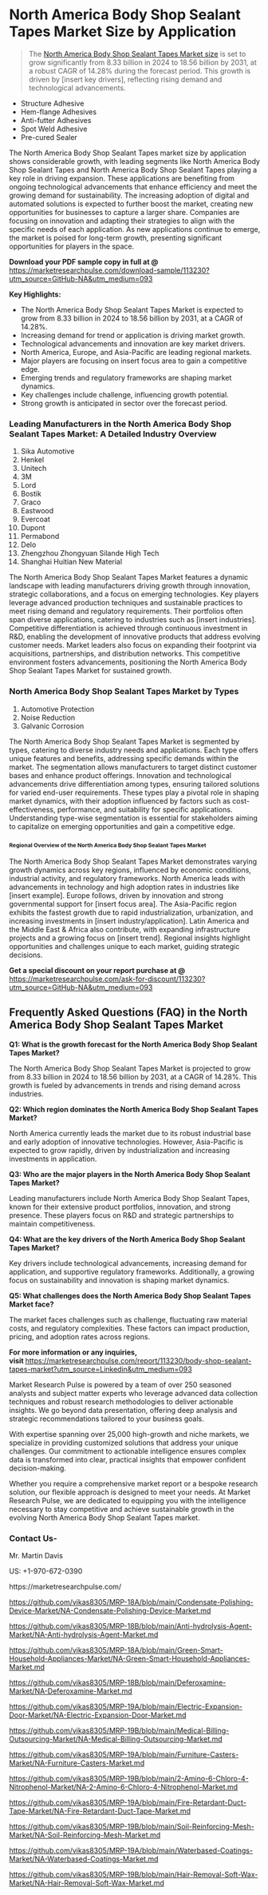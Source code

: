 <h1>North America Body Shop Sealant Tapes Market&nbsp;Size by Application</h1><blockquote><p>The <a href="https://marketresearchpulse.com/download-sample/113230?utm_source=GitHub-NA&amp;utm_medium=093">North America Body Shop Sealant Tapes Market size</a> is set to grow significantly from 8.33 billion in 2024 to 18.56 billion by 2031, at a robust CAGR of 14.28% during the forecast period. This growth is driven by [insert key drivers], reflecting rising demand and technological advancements.</p></blockquote><ul><li>Structure Adhesive<li> Hem-flange Adhesives<li> Anti-futter Adhesives<li> Spot Weld Adhesive<li> Pre-cured Sealer</li></ul><p>The North America Body Shop Sealant Tapes market size by application shows considerable growth, with leading segments like North America Body Shop Sealant Tapes and North America Body Shop Sealant Tapes playing a key role in driving expansion. These applications are benefiting from ongoing technological advancements that enhance efficiency and meet the growing demand for sustainability. The increasing adoption of digital and automated solutions is expected to further boost the market, creating new opportunities for businesses to capture a larger share. Companies are focusing on innovation and adapting their strategies to align with the specific needs of each application. As new applications continue to emerge, the market is poised for long-term growth, presenting significant opportunities for players in the space.</p><p><strong>Download your PDF sample copy in full at @ </strong><a href="https://marketresearchpulse.com/download-sample/113230?utm_source=GitHub-NA&amp;utm_medium=093">https://marketresearchpulse.com/download-sample/113230?utm_source=GitHub-NA&amp;utm_medium=093</a></p><p><strong>Key Highlights: </strong></p><ul><li>The North America Body Shop Sealant Tapes Market is expected to grow from 8.33 billion in 2024 to 18.56 billion by 2031, at a CAGR of 14.28%.</li><li>Increasing demand for trend or application is driving market growth.</li><li>Technological advancements and innovation are key market drivers.</li><li>North America, Europe, and Asia-Pacific are leading regional markets.</li><li>Major players are focusing on insert focus area to gain a competitive edge.</li><li>Emerging trends and regulatory frameworks are shaping market dynamics.</li><li>Key challenges include challenge, influencing growth potential.</li><li>Strong growth is anticipated in sector over the forecast period.</li></ul><h3>Leading Manufacturers in the North America Body Shop Sealant Tapes Market: A Detailed Industry Overview</h3><ol><li>Sika Automotive</li><li>Henkel</li><li>Unitech</li><li>3M</li><li>Lord</li><li>Bostik</li><li>Graco</li><li>Eastwood</li><li>Evercoat</li><li>Dupont</li><li>Permabond</li><li>Delo</li><li>Zhengzhou Zhongyuan Silande High Tech</li><li>Shanghai Huitian New Material</li></ol><div class="flex max-w-full flex-col flex-grow"><div class="min-h-8 text-message flex w-full flex-col items-end gap-2 whitespace-normal break-words [.text-message+&amp;]:mt-5" dir="auto" data-message-author-role="assistant" data-message-id="fd8432e4-4910-450d-b182-61b7bfb0a01f" data-message-model-slug="gpt-4o"><div class="flex w-full flex-col gap-1 empty:hidden first:pt-[3px]"><div class="markdown prose w-full break-words dark:prose-invert light"><p>The North America Body Shop Sealant Tapes Market features a dynamic landscape with leading manufacturers driving growth through innovation, strategic collaborations, and a focus on emerging technologies. Key players leverage advanced production techniques and sustainable practices to meet rising demand and regulatory requirements. Their portfolios often span diverse applications, catering to industries such as [insert industries]. Competitive differentiation is achieved through continuous investment in R&amp;D, enabling the development of innovative products that address evolving customer needs. Market leaders also focus on expanding their footprint via acquisitions, partnerships, and distribution networks. This competitive environment fosters advancements, positioning the North America Body Shop Sealant Tapes Market for sustained growth.</p></div></div></div></div><h3>North America Body Shop Sealant Tapes Market by Types</h3><ol><li>Automotive Protection<li> Noise Reduction<li> Galvanic Corrosion</li></ol><div class="flex max-w-full flex-col flex-grow"><div class="min-h-8 text-message flex w-full flex-col items-end gap-2 whitespace-normal break-words [.text-message+&amp;]:mt-5" dir="auto" data-message-author-role="assistant" data-message-id="084470be-0bb7-4664-bddf-5156b4f41249" data-message-model-slug="gpt-4o-mini"><div class="flex w-full flex-col gap-1 empty:hidden first:pt-[3px]"><div class="markdown prose w-full break-words dark:prose-invert light"><p>The North America Body Shop Sealant Tapes Market is segmented by types, catering to diverse industry needs and applications. Each type offers unique features and benefits, addressing specific demands within the market. The segmentation allows manufacturers to target distinct customer bases and enhance product offerings. Innovation and technological advancements drive differentiation among types, ensuring tailored solutions for varied end-user requirements. These types play a pivotal role in shaping market dynamics, with their adoption influenced by factors such as cost-effectiveness, performance, and suitability for specific applications. Understanding type-wise segmentation is essential for stakeholders aiming to capitalize on emerging opportunities and gain a competitive edge.</p></div></div></div></div><h3><span style="font-size: 11px;">Regional Overview of the North America Body Shop Sealant Tapes Market</span></h3><div class="flex max-w-full flex-col flex-grow"><div class="min-h-8 text-message flex w-full flex-col items-end gap-2 whitespace-normal break-words [.text-message+&amp;]:mt-5" dir="auto" data-message-author-role="assistant" data-message-id="e9038762-ce64-4e30-91c9-9bd413514231" data-message-model-slug="gpt-4o-mini"><div class="flex w-full flex-col gap-1 empty:hidden first:pt-[3px]"><div class="markdown prose w-full break-words dark:prose-invert light"><p>The North America Body Shop Sealant Tapes Market demonstrates varying growth dynamics across key regions, influenced by economic conditions, industrial activity, and regulatory frameworks. North America leads with advancements in technology and high adoption rates in industries like [insert example]. Europe follows, driven by innovation and strong governmental support for [insert focus area]. The Asia-Pacific region exhibits the fastest growth due to rapid industrialization, urbanization, and increasing investments in [insert industry/application]. Latin America and the Middle East &amp; Africa also contribute, with expanding infrastructure projects and a growing focus on [insert trend]. Regional insights highlight opportunities and challenges unique to each market, guiding strategic decisions.</p></div></div></div></div><p><strong>Get a special discount on your report purchase at @ </strong><a href="https://marketresearchpulse.com/ask-for-discount/113230?utm_source=GitHub-NA&amp;utm_medium=093">https://marketresearchpulse.com/ask-for-discount/113230?utm_source=GitHub-NA&amp;utm_medium=093</a></p><h2>Frequently Asked Questions (FAQ) in the North America Body Shop Sealant Tapes Market</h2><p><strong>Q1: What is the growth forecast for the North America Body Shop Sealant Tapes Market?</strong></p><p>The North America Body Shop Sealant Tapes Market is projected to grow from 8.33 billion in 2024 to 18.56 billion by 2031, at a CAGR of 14.28%. This growth is fueled by advancements in trends and rising demand across industries.</p><p><strong>Q2: Which region dominates the North America Body Shop Sealant Tapes Market?</strong></p><p>North America currently leads the market due to its robust industrial base and early adoption of innovative technologies. However, Asia-Pacific is expected to grow rapidly, driven by industrialization and increasing investments in application.</p><p><strong>Q3: Who are the major players in the North America Body Shop Sealant Tapes Market?</strong></p><p>Leading manufacturers include North America Body Shop Sealant Tapes, known for their extensive product portfolios, innovation, and strong presence. These players focus on R&amp;D and strategic partnerships to maintain competitiveness.</p><p><strong>Q4: What are the key drivers of the North America Body Shop Sealant Tapes Market?</strong></p><p>Key drivers include technological advancements, increasing demand for application, and supportive regulatory frameworks. Additionally, a growing focus on sustainability and innovation is shaping market dynamics.</p><p><strong>Q5: What challenges does the North America Body Shop Sealant Tapes Market face?</strong></p><p>The market faces challenges such as challenge, fluctuating raw material costs, and regulatory complexities. These factors can impact production, pricing, and adoption rates across regions.</p><p><strong>For more information or any inquiries, visit&nbsp;</strong><a href="https://marketresearchpulse.com/report/113230/body-shop-sealant-tapes-market?utm_source=Linkedin&utm_medium=093">https://marketresearchpulse.com/report/113230/body-shop-sealant-tapes-market?utm_source=Linkedin&utm_medium=093</a></p><p>Market Research Pulse is powered by a team of over 250 seasoned analysts and subject matter experts who leverage advanced data collection techniques and robust research methodologies to deliver actionable insights. We go beyond data presentation, offering deep analysis and strategic recommendations tailored to your business goals.</p><p>With expertise spanning over 25,000 high-growth and niche markets, we specialize in providing customized solutions that address your unique challenges. Our commitment to actionable intelligence ensures complex data is transformed into clear, practical insights that empower confident decision-making.</p><p>Whether you require a comprehensive market report or a bespoke research solution, our flexible approach is designed to meet your needs. At Market Research Pulse, we are dedicated to equipping you with the intelligence necessary to stay competitive and achieve sustainable growth in the evolving North America Body Shop Sealant Tapes market.</p><h3><strong>Contact Us-</strong></h3><p>Mr. Martin Davis</p><p>US: +1-970-672-0390</p><p>https://marketresearchpulse.com/</p><p><a href="https://github.com/vikas8305/MRP-18A/blob/main/Condensate-Polishing-Device-Market/NA-Condensate-Polishing-Device-Market.md">https://github.com/vikas8305/MRP-18A/blob/main/Condensate-Polishing-Device-Market/NA-Condensate-Polishing-Device-Market.md</a></p><p><a href="https://github.com/vikas8305/MRP-18B/blob/main/Anti-hydrolysis-Agent-Market/NA-Anti-hydrolysis-Agent-Market.md">https://github.com/vikas8305/MRP-18B/blob/main/Anti-hydrolysis-Agent-Market/NA-Anti-hydrolysis-Agent-Market.md</a></p><p><a href="https://github.com/vikas8305/MRP-18A/blob/main/Green-Smart-Household-Appliances-Market/NA-Green-Smart-Household-Appliances-Market.md">https://github.com/vikas8305/MRP-18A/blob/main/Green-Smart-Household-Appliances-Market/NA-Green-Smart-Household-Appliances-Market.md</a></p><p><a href="https://github.com/vikas8305/MRP-18B/blob/main/Deferoxamine-Market/NA-Deferoxamine-Market.md">https://github.com/vikas8305/MRP-18B/blob/main/Deferoxamine-Market/NA-Deferoxamine-Market.md</a></p><p><a href="https://github.com/vikas8305/MRP-19A/blob/main/Electric-Expansion-Door-Market/NA-Electric-Expansion-Door-Market.md">https://github.com/vikas8305/MRP-19A/blob/main/Electric-Expansion-Door-Market/NA-Electric-Expansion-Door-Market.md</a></p><p><a href="https://github.com/vikas8305/MRP-19B/blob/main/Medical-Billing-Outsourcing-Market/NA-Medical-Billing-Outsourcing-Market.md">https://github.com/vikas8305/MRP-19B/blob/main/Medical-Billing-Outsourcing-Market/NA-Medical-Billing-Outsourcing-Market.md</a></p><p><a href="https://github.com/vikas8305/MRP-19A/blob/main/Furniture-Casters-Market/NA-Furniture-Casters-Market.md">https://github.com/vikas8305/MRP-19A/blob/main/Furniture-Casters-Market/NA-Furniture-Casters-Market.md</a></p><p><a href="https://github.com/vikas8305/MRP-19B/blob/main/2-Amino-6-Chloro-4-Nitrophenol-Market/NA-2-Amino-6-Chloro-4-Nitrophenol-Market.md">https://github.com/vikas8305/MRP-19B/blob/main/2-Amino-6-Chloro-4-Nitrophenol-Market/NA-2-Amino-6-Chloro-4-Nitrophenol-Market.md</a></p><p><a href="https://github.com/vikas8305/MRP-19A/blob/main/Fire-Retardant-Duct-Tape-Market/NA-Fire-Retardant-Duct-Tape-Market.md">https://github.com/vikas8305/MRP-19A/blob/main/Fire-Retardant-Duct-Tape-Market/NA-Fire-Retardant-Duct-Tape-Market.md</a></p><p><a href="https://github.com/vikas8305/MRP-19B/blob/main/Soil-Reinforcing-Mesh-Market/NA-Soil-Reinforcing-Mesh-Market.md">https://github.com/vikas8305/MRP-19B/blob/main/Soil-Reinforcing-Mesh-Market/NA-Soil-Reinforcing-Mesh-Market.md</a></p><p><a href="https://github.com/vikas8305/MRP-19A/blob/main/Waterbased-Coatings-Market/NA-Waterbased-Coatings-Market.md">https://github.com/vikas8305/MRP-19A/blob/main/Waterbased-Coatings-Market/NA-Waterbased-Coatings-Market.md</a></p><p><a href="https://github.com/vikas8305/MRP-19B/blob/main/Hair-Removal-Soft-Wax-Market/NA-Hair-Removal-Soft-Wax-Market.md">https://github.com/vikas8305/MRP-19B/blob/main/Hair-Removal-Soft-Wax-Market/NA-Hair-Removal-Soft-Wax-Market.md</a></p>
